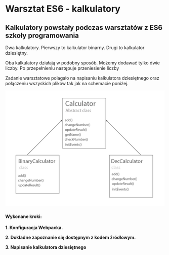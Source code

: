 # Warsztat ES6 - kalkulatory

## Kalkulatory powstały podczas warsztatów z ES6 szkoły programowania

Dwa kalkulatory. Pierwszy to kalkulator binarny. Drugi to kalkulator dziesiętny.

Oba kalkulatory działają w podobny sposób. Możemy dodawać tylko dwie liczby. Po przepełnieniu następuje przeniesienie liczby

Zadanie warsztatowe polagało na napisaniu kalkulatora dziesiętnego oraz połączeniu wszyskich plików tak jak na schemacie poniżej.

![Schemat class](images/abstract_class.jpg)

#### Wykonane kroki:

**1. Konfiguracja Webpacka.**

**2. Dokładne zapoznanie się dostępnym z kodem źródłowym.**

**3. Napisanie kalkulatora dziesiętnego**
